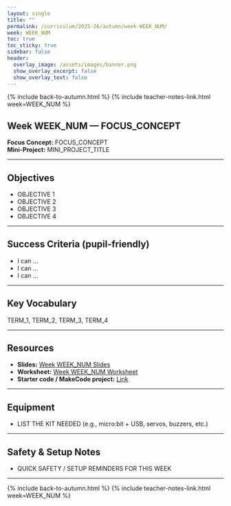 ```yaml
---
layout: single
title: ""
permalink: /curriculum/2025-26/autumn/week-WEEK_NUM/
week: WEEK_NUM
toc: true
toc_sticky: true
sidebar: false
header:
  overlay_image: /assets/images/banner.png
  show_overlay_excerpt: false
  show_overlay_text: false
---
```


{% include back-to-autumn.html %}
{% include teacher-notes-link.html week=WEEK_NUM %}

## Week WEEK_NUM — FOCUS_CONCEPT

**Focus Concept:** FOCUS_CONCEPT  
**Mini-Project:** MINI_PROJECT_TITLE

---

## Objectives
- OBJECTIVE 1  
- OBJECTIVE 2  
- OBJECTIVE 3  
- OBJECTIVE 4

---

## Success Criteria (pupil-friendly)
- I can …  
- I can …  
- I can …

---

## Key Vocabulary
TERM_1, TERM_2, TERM_3, TERM_4

---

## Resources
- **Slides:** [Week WEEK_NUM Slides](#)  
- **Worksheet:** [Week WEEK_NUM Worksheet](#)  
- **Starter code / MakeCode project:** [Link](#)

---

## Equipment
- LIST THE KIT NEEDED (e.g., micro:bit + USB, servos, buzzers, etc.)

---

## Safety & Setup Notes
- QUICK SAFETY / SETUP REMINDERS FOR THIS WEEK

---

{% include back-to-autumn.html %}
{% include teacher-notes-link.html week=WEEK_NUM %}
